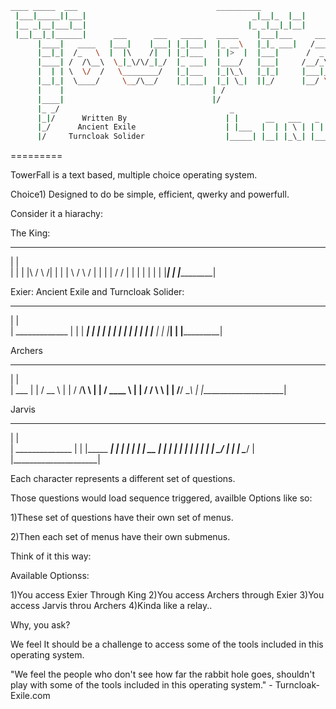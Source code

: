 ```bash
____ _____  ___    				              __________
 |___|_____||___|                                     _|__|_  |__|
 |__ _|__|___|__|                                    |_ _|__|_|__|
 |__|__|_|______|      ___      ___   _____   _____    |___|___     ___    ___     ___
      |____|   ____   |___|    |___| |_|___|  |_ __\   |_|_ ___|   /___\   | |     | |
      |__|_|  /_   \  |  |\    /|  | |_|___   | |>  |  |___|      /  _ _\  |_|     |_|
      |____| /  /\__\  \_|_\/\/_|_/  |_ ___|  |____/   |___|     /__/_\  \ | |     | |
      |  | | \  \/  /   \________/   |_|___   |_|\_\   |_|_|     |___|___| |_|___  |_|___
      |__|_|  \____/	 \__/\__/    |_|___|  |_| \_|  ||_/	     |__/ \__| |_____| |_____|	
      |    |					             | /        
      |____|					             |/
      |_ _/                                      _
      |_|/      Written By                      | |      __   ___   _  _   _  _
      |_/      Ancient Exile                    | |___  |  | | \ | | || | | \/ |
      |/     Turncloak Solider                  |_____| |__| |_\_| |____| |_/\_|

```
=========

TowerFall is a text based, multiple choice operating system.

 Choice1) Designed to do be simple, efficient, qwerky and powerfull.

Consider it a hiarachy:

The King:
 _____________________
|                     |                     
|                     |
|   |\    / \    /|   |
|   | \  /   \  / |   |
|   |  \/     \/  |   |
|   |             |   |
|   |_____________|   |
|_____________________|


Exier: Ancient Exile and Turncloak Solider:
 _____________________
|                     |                     
|    _____________    |
|   |   __________|   |
|   |   |______       |
|   |    ______|      |
|   |   |_________    |
|   |_____________|   |
|_____________________|


Archers
 _____________________
|                     |                     
|        ___          |
|       / __ \        |
|      / /__\ \       |
|     /  ____  \      |
|    /  /    \  \     |
|   /__/      \__\    |
|_____________________|

Jarvis
  ____________________
|                     |                     
|    ______________   |
|   |_____    _____|  |
|         |  |        |
|    __   |  |        |
|   |  |  |  |        |
|   |  \_/   |        |
|    \______/         |
|_____________________|

Each character represents a different set of questions.

Those questions would load sequence triggered, availble Options like so:

1)These set of questions have their own set of menus.

2)Then each set of menus have their own  submenus.

Think of it this way:

Available Optionss:

1)You access Exier Through King
2)You access Archers through Exier
3)You access Jarvis throu Archers
4)Kinda like a relay..

Why, you ask?

We feel It should be a challenge to access some of the tools included in this operating system.

"We feel the people who don't see how far the rabbit hole goes, shouldn't play with some of the tools included in this operating system." - Turncloak-Exile.com